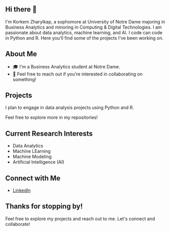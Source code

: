 ## Hi there 👋
I'm Korkem Zharylkap, a sophomore at University of Notre Dame majoring in Business Analytics and minoring in Computing & Digital Technologies. I am passionate about data analytics, machine learning, and AI. I code can code in Python and R. Here you'll find some of the projects I've been working on.

## About Me

- 🎓 I'm a Business Analytics student at Notre Dame.
- 💬 Feel free to reach out if you're interested in collaborating on something!

## Projects

I plan to engage in data analysis projects using Python and R. 

Feel free to explore more in my repositories!

## Current Research Interests

- Data Analytics
- Machine LEarning
- Machine Modeling
- Artificial Intelligence (AI)
  
## Connect with Me
- [LinkedIn](https://www.linkedin.com/in/korkemzharylkap/)


## Thanks for stopping by!

Feel free to explore my projects and reach out to me. Let's connect and collaborate!
